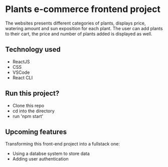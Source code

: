 # Plants e-commerce frontend project
The websites presents different categories of plants, displays price, watering amount and sun exposition for each plant.
The user can add plants to their cart, the price and number of plants added is displayed as well.



## Technology used

- ReactJS
- CSS
- VSCode
- React CLI

## Run this project?

- Clone this repo
- cd into the directory
- run 'npm start'


## Upcoming features
Transforming this front-end project into a fullstack one:
- Using a databse system to store data
- Adding user authentication


